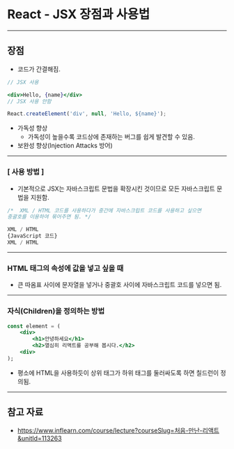 # React - JSX 장점과 사용법

------

## 장점

- 코드가 간결해짐.

```jsx
// JSX 사용

<div>Hello, {name}</div>
// JSX 사용 안함

React.createElement('div', null, 'Hello, ${name}');
```

- 가독성 향상
  - 가독성이 높을수록 코드상에 존재하는 버그를 쉽게 발견할 수 있음.
- 보완성 향상(Injection Attacks 방어)

------

### [ 사용 방법 ]

- 기본적으로 JSX는 자바스크립트 문법을 확장시킨 것이므로 모든 자바스크립트 문법을 지원함.

```jsx
/*  XML / HTML 코드를 사용하다가 중간에 자바스크립트 코드를 사용하고 싶으면
중괄호를 이용하여 묶어주면 됨. */

XML / HTML
{JavaScript 코드}
XML / HTML
```

------

### HTML 태그의 속성에 값을 넣고 싶을 때

- 큰 따옴표 사이에 문자열을 넣거나 중괄호 사이에 자바스크립트 코드를 넣으면 됨.

------

### 자식(Children)을 정의하는 방법

```jsx
const element = (
    <div>
        <h1>안녕하세요</h1>
        <h2>열심히 리액트를 공부해 봅시다.</h2>
    <div>
);
```

- 평소에 HTML을 사용하듯이 상위 태그가 하위 태그를 둘러싸도록 하면 칠드런이 정의됨.

------

## 참고 자료

- https://www.inflearn.com/course/lecture?courseSlug=처음-만난-리액트&unitId=113263